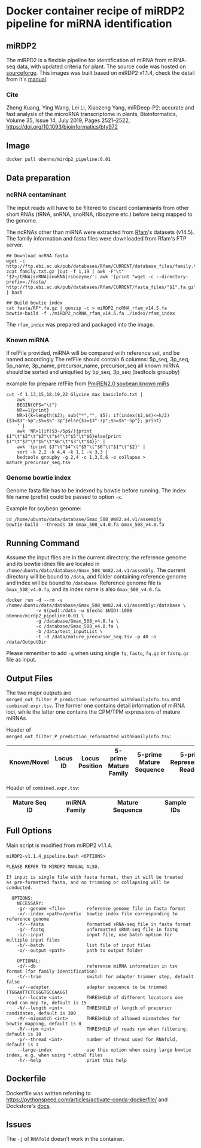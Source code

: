 # Docker container recipe of miRDP2 pipeline for miRNA identification

## miRDP2

The miRPD2 is a flexible pipeline for identification of miRNA from
miRNA-seq data, with updated criteria for plant. The source code
was hosted on [sourceforge](https://sourceforge.net/projects/mirdp2/).
This images was built based on miRDP2 v1.1.4, check the detail from
it's [manual](https://sourceforge.net/projects/mirdp2/files/version%201.1.4/miRDP2_manual-v1.1.4.pdf/download).

### Cite

Zheng Kuang, Ying Wang, Lei Li, Xiaozeng Yang, miRDeep-P2: 
accurate and fast analysis of the microRNA transcriptome in 
plants, Bioinformatics, Volume 35, Issue 14, July 2019, 
Pages 2521–2522, https://doi.org/10.1093/bioinformatics/bty972

## Image

```
docker pull obenno/mirdp2_pipeline:0.01
```

## Data preparation

### ncRNA contaminant

The input reads will have to be filtered to discard contaminants
from other short RNAs (tRNA, snRNA, snoRNA, ribozyme etc.) before
being mapped to the genome.


The ncRNAs other than miRNA were extracted from [Rfam](https://rfam.xfam.org/)'s datasets (v14.5).
The family information and fasta files were downloaded from Rfam's FTP server.

```
## Download ncRNA fasta
wget -c http://ftp.ebi.ac.uk/pub/databases/Rfam/CURRENT/database_files/family.txt.gz
zcat family.txt.gz |cut -f 1,19 | awk -F"\t" '$2~/tRNA|snRNA|snoRNA|ribozyme/'| awk '{print "wget -c --directory-prefix=./fasta/ http://ftp.ebi.ac.uk/pub/databases/Rfam/CURRENT/fasta_files/"$1".fa.gz"}' | bash

## Build bowtie index
cat fasta/RF*.fa.gz | gunzip -c > miRDP2_ncRNA_rfam_v14.5.fa
bowtie-build -f ./miRDP2_ncRNA_rfam_v14.5.fa ./index/rfam_index
```

The `rfam_index` was prepared and packaged into the image.

### Known miRNA 

If refFile provided, miRNA will be compared with reference set, and be named accordingly
The refFile should contain 6 columns: 5p_seq, 3p_seq, 5p_name, 3p_name, precursor_name, precursor_seq
all known miRNA should be sorted and uniqufied by 5p_seq, 3p_seq (bedtools groupby)

example for prepare refFile from [PmiREN2.0 soybean known miRs](https://www.pmiren.com/ftp-download/Glycine_max_Gma/Glycine_max_basicInfo.txt)

```
cut -f 1,13,15,18,19,22 Glycine_max_basicInfo.txt |
    awk '
    BEGIN{OFS="\t"}
    NR==1{print}
    NR>1{k=length($2); sub("*","", $5); if(index($2,$4)<=k/2){$3=$3"-5p";$5=$5"-3p"}else{$3=$3"-3p";$5=$5"-5p"}; print}
    ' |
    awk 'NR>1{if($3~/5p$/){print $1"\t"$2"\t"$3"\t"$4"\t"$5"\t"$6}else{print $1"\t"$2"\t"$5"\t"$6"\t"$3"\t"$4}}' |
    awk '{print $3"\t"$4"\t"$5"\t"$6"\t"$1"\t"$2}' |
    sort -k 2,2 -k 4,4 -k 1,1 -k 3,3 |
    bedtools groupby -g 2,4 -c 1,3,5,6 -o collapse > mature_precursor_seq.tsv
```

### Genome bowtie index

Genome fasta file has to be indexed by bowtie before running. The index file name (prefix) could be passed to option `-x`. 

Example for soybean genome:

```
cd /home/ubuntu/data/database/Gmax_508_Wm82.a4.v1/assembly
bowtie-build --threads 30 Gmax_508_v4.0.fa Gmax_508_v4.0.fa
```

## Running Command

Assume the input files are in the current directory, the reference genome and its bowtie idnex file are
located in `/home/ubuntu/data/database/Gmax_508_Wm82.a4.v1/assembly`. The current directory will be 
bound to `/data`, and folder containing reference genome and index will be bound to `/database`. Reference
genome file is `Gmax_508_v4.0.fa`, and its index name is also `Gmax_508_v4.0.fa`.

```
docker run -d --rm -v /home/ubuntu/data/database/Gmax_508_Wm82.a4.v1/assembly:/database \
           -v $(pwd):/data -u $(echo $UID):1000 obenno/mirdp2_pipeline:0.01 \
           -g /database/Gmax_508_v4.0.fa \
           -x /database/Gmax_508_v4.0.fa \
           -b /data/test_inputList \
           -t -d /data/mature_precursor_seq.tsv -p 40 -o /data/OutputDir
```

Please remember to add `-q` when using single `fq`, `fastq`, `fq.gz` or `fastq.gz` file as input.

## Output Files

The two major outputs are `merged_out_filter_P_prediction_reformatted_withFamilyInfo.tsv` and `combined.expr.tsv`.
The former one contains detail information of miRNA loci, while the latter one contains the
CPM/TPM expressions of mature miRNAs.

Header of `merged_out_filter_P_prediction_reformatted_withFamilyInfo.tsv`:

| Known/Novel | Locus ID | Locus Position | 5-prime Mature Family | 5-prime Mature Sequence | 5-prime Representative Reads ID | 3-prime Mature Family | 3-prime Mature Sequence | 3-prime Representative Reads ID | Precusor Family | Precusor Sequence |
| ---         | ---      | ---            | ---                   | ---                     | ---                             | ---                   | ---                     | ---                             | ---             | ---               |


Header of `combined.expr.tsv`:

| Mature Seq ID | miRNA Family | Mature Sequence | Sample IDs |
| ---           | ---          | ---             | ---        |


## Full Options

Main script is modified from miRDP2 v1.1.4.

```
miRDP2-v1.1.4_pipeline.bash <OPTIONS>

PLEASE REFER TO MIRDP2 MANUAL ALSO.

If input is single file with fasta format, then it will be treated
as pre-formatted fasta, and no trimming or collapsing will be conducted.

  OPTIONS:
    NECESSARY:
    -g/--genome <file>        reference genome file in fasta format
    -x/--index <path>/prefix  bowtie index file corresponding to reference genome
    -f/--fasta                formatted sRNA-seq file in fasta format
    -q/--fastq                unformatted sRNA-seq file in fastq
    -i/--input                input file, use batch option for multiple input files
    -b/--batch                list file of input files
    -o/--output <path>        path to output folder

    OPTIONAL:
    -d/--db                   reference miRNA information in tsv format (for family identification)
    -t/--trim                 switch for adapter trimmer step, default false
    -a/--adapter              adapter sequence to be trimmed [TGGAATTCTCGGGTGCCAAGG]
    -L/--locate <int>         THRESHOLD of different locations one read can map to, default is 15
    -N/--length <int>         THRESHOLD of length of precursor candidates, default is 300
    -M/--mismatch <int>       THRESHOLD of allowed mismatches for bowtie mapping, default is 0
    -R/--rpm <int>            THRESHOLD of reads rpm when filtering, default is 10
    -p/--thread <int>         number of thread used for RNAfold, default is 1
    --large-index             use this option when using large bowtie index, e.g. when using *.ebtwl files
    -h/--help                 print this help

```

## Dockerfile

Dockerfile was written referring to https://pythonspeed.com/articles/activate-conda-dockerfile/
and Dockstore's [docs](https://docs.dockstore.org/en/stable/getting-started/getting-started-with-docker.html).

## Issues

The `-j` of `RNAfold` doesn't work in the container.


